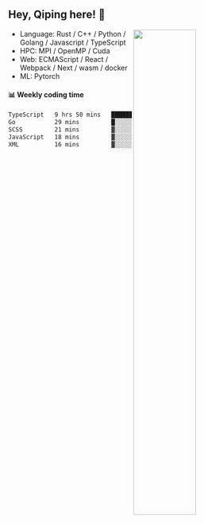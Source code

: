 

## Hey, Qiping here! :wave:

[<img align="right" width="50%" src="https://github-readme-stats.vercel.app/api?username=ppppqp&theme=dark&show_icons=true">](https://metrics.lecoq.io/ppppqp?template=classic)



-   Language: Rust / C++ / Python / Golang / Javascript / TypeScript
-   HPC: MPI / OpenMP / Cuda
-   Web: ECMAScript / React / Webpack / Next / wasm / docker
-   ML: Pytorch



#### :bar_chart: Weekly coding time

<!--START_SECTION:waka-->

```txt
TypeScript   9 hrs 50 mins   █████████████████████▓░░░   87.03 %
Go           29 mins         █░░░░░░░░░░░░░░░░░░░░░░░░   04.33 %
SCSS         21 mins         ▓░░░░░░░░░░░░░░░░░░░░░░░░   03.17 %
JavaScript   18 mins         ▓░░░░░░░░░░░░░░░░░░░░░░░░   02.76 %
XML          16 mins         ▓░░░░░░░░░░░░░░░░░░░░░░░░   02.37 %
```

<!--END_SECTION:waka-->
